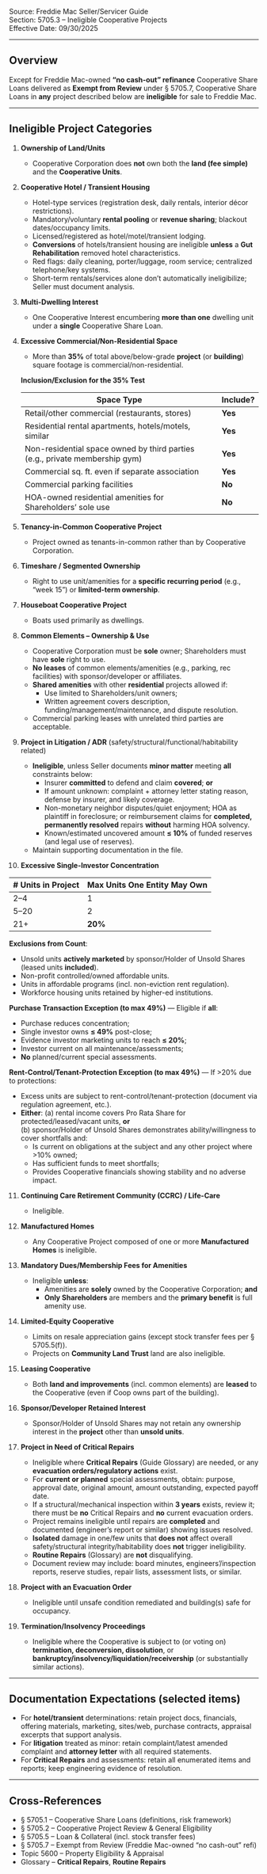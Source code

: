 Source: Freddie Mac Seller/Servicer Guide  
Section: 5705.3 – Ineligible Cooperative Projects  
Effective Date: 09/30/2025  

---

## Overview
Except for Freddie Mac-owned **“no cash-out” refinance** Cooperative Share Loans delivered as **Exempt from Review** under § 5705.7, Cooperative Share Loans in **any** project described below are **ineligible** for sale to Freddie Mac.

---

## Ineligible Project Categories

1) **Ownership of Land/Units**  
   - Cooperative Corporation does **not** own both the **land (fee simple)** and the **Cooperative Units**.

2) **Cooperative Hotel / Transient Housing**  
   - Hotel-type services (registration desk, daily rentals, interior décor restrictions).  
   - Mandatory/voluntary **rental pooling** or **revenue sharing**; blackout dates/occupancy limits.  
   - Licensed/registered as hotel/motel/transient lodging.  
   - **Conversions** of hotels/transient housing are ineligible **unless** a **Gut Rehabilitation** removed hotel characteristics.  
   - Red flags: daily cleaning, porter/luggage, room service; centralized telephone/key systems.  
   - Short-term rentals/services alone don’t automatically ineligibilize; Seller must document analysis.

3) **Multi-Dwelling Interest**  
   - One Cooperative Interest encumbering **more than one** dwelling unit under a **single** Cooperative Share Loan.

4) **Excessive Commercial/Non-Residential Space**  
   - More than **35%** of total above/below-grade **project** (or **building**) square footage is commercial/non-residential.  

   **Inclusion/Exclusion for the 35% Test**

   | Space Type | Include? |
   |---|---|
   | Retail/other commercial (restaurants, stores) | **Yes** |
   | Residential rental apartments, hotels/motels, similar | **Yes** |
   | Non-residential space owned by third parties (e.g., private membership gym) | **Yes** |
   | Commercial sq. ft. even if separate association | **Yes** |
   | Commercial parking facilities | **No** |
   | HOA-owned residential amenities for Shareholders’ sole use | **No** |

5) **Tenancy-in-Common Cooperative Project**  
   - Project owned as tenants-in-common rather than by Cooperative Corporation.

6) **Timeshare / Segmented Ownership**  
   - Right to use unit/amenities for a **specific recurring period** (e.g., “week 15”) or **limited-term ownership**.

7) **Houseboat Cooperative Project**  
   - Boats used primarily as dwellings.

8) **Common Elements – Ownership & Use**  
   - Cooperative Corporation must be **sole** owner; Shareholders must have **sole** right to use.  
   - **No leases** of common elements/amenities (e.g., parking, rec facilities) with sponsor/developer or affiliates.  
   - **Shared amenities** with other **residential** projects allowed if:  
     - Use limited to Shareholders/unit owners;  
     - Written agreement covers description, funding/management/maintenance, and dispute resolution.  
   - Commercial parking leases with unrelated third parties are acceptable.

9) **Project in Litigation / ADR** (safety/structural/functional/habitability related)  
   - **Ineligible**, unless Seller documents **minor matter** meeting **all** constraints below:  
     - Insurer **committed** to defend and claim **covered**; **or**  
     - If amount unknown: complaint + attorney letter stating reason, defense by insurer, and likely coverage.  
     - Non-monetary neighbor disputes/quiet enjoyment; HOA as plaintiff in foreclosure; or reimbursement claims for **completed, permanently resolved** repairs **without** harming HOA solvency.  
     - Known/estimated uncovered amount **≤ 10%** of funded reserves (and legal use of reserves).  
   - Maintain supporting documentation in the file.

10) **Excessive Single-Investor Concentration**

   | # Units in Project | Max Units One Entity May Own |
   |---|---|
   | 2–4 | 1 |
   | 5–20 | 2 |
   | 21+ | **20%** |

   **Exclusions from Count**:  
   - Unsold units **actively marketed** by sponsor/Holder of Unsold Shares (leased units **included**).  
   - Non-profit controlled/owned affordable units.  
   - Units in affordable programs (incl. non-eviction rent regulation).  
   - Workforce housing units retained by higher-ed institutions.

   **Purchase Transaction Exception (to max 49%)** — Eligible if **all**:  
   - Purchase reduces concentration;  
   - Single investor owns **≤ 49%** post-close;  
   - Evidence investor marketing units to reach **≤ 20%**;  
   - Investor current on all maintenance/assessments;  
   - **No** planned/current special assessments.

   **Rent-Control/Tenant-Protection Exception (to max 49%)** — If >20% due to protections:  
   - Excess units are subject to rent-control/tenant-protection (document via regulation agreement, etc.).  
   - **Either**: (a) rental income covers Pro Rata Share for protected/leased/vacant units, **or**  
     (b) sponsor/Holder of Unsold Shares demonstrates ability/willingness to cover shortfalls and:  
       - Is current on obligations at the subject and any other project where >10% owned;  
       - Has sufficient funds to meet shortfalls;  
       - Provides Cooperative financials showing stability and no adverse impact.

11) **Continuing Care Retirement Community (CCRC) / Life-Care**  
    - Ineligible.

12) **Manufactured Homes**  
    - Any Cooperative Project composed of one or more **Manufactured Homes** is ineligible.

13) **Mandatory Dues/Membership Fees for Amenities**  
    - Ineligible **unless**:  
      - Amenities are **solely** owned by the Cooperative Corporation; **and**  
      - **Only Shareholders** are members and the **primary benefit** is full amenity use.

14) **Limited-Equity Cooperative**  
    - Limits on resale appreciation gains (except stock transfer fees per § 5705.5(f)).  
    - Projects on **Community Land Trust** land are also ineligible.

15) **Leasing Cooperative**  
    - Both **land and improvements** (incl. common elements) are **leased** to the Cooperative (even if Coop owns part of the building).

16) **Sponsor/Developer Retained Interest**  
    - Sponsor/Holder of Unsold Shares may not retain any ownership interest in the **project** other than **unsold units**.

17) **Project in Need of Critical Repairs**  
    - Ineligible where **Critical Repairs** (Guide Glossary) are needed, or any **evacuation orders/regulatory actions** exist.  
    - For **current or planned** special assessments, obtain: purpose, approval date, original amount, amount outstanding, expected payoff date.  
    - If a structural/mechanical inspection within **3 years** exists, review it; there must be **no** Critical Repairs and **no** current evacuation orders.  
    - Project remains ineligible until repairs are **completed** and documented (engineer’s report or similar) showing issues resolved.  
    - **Isolated** damage in one/few units that **does not** affect overall safety/structural integrity/habitability does **not** trigger ineligibility.  
    - **Routine Repairs** (Glossary) are **not** disqualifying.  
    - Document review may include: board minutes, engineers’/inspection reports, reserve studies, repair lists, assessment lists, or similar.

18) **Project with an Evacuation Order**  
    - Ineligible until unsafe condition remediated and building(s) safe for occupancy.

19) **Termination/Insolvency Proceedings**  
    - Ineligible where the Cooperative is subject to (or voting on) **termination, deconversion, dissolution**, or **bankruptcy/insolvency/liquidation/receivership** (or substantially similar actions).

---

## Documentation Expectations (selected items)
- For **hotel/transient** determinations: retain project docs, financials, offering materials, marketing, sites/web, purchase contracts, appraisal excerpts that support analysis.  
- For **litigation** treated as minor: retain complaint/latest amended complaint and **attorney letter** with all required statements.  
- For **Critical Repairs** and assessments: retain all enumerated items and reports; keep engineering evidence of resolution.

---

## Cross-References
- § 5705.1 – Cooperative Share Loans (definitions, risk framework)  
- § 5705.2 – Cooperative Project Review & General Eligibility  
- § 5705.5 – Loan & Collateral (incl. stock transfer fees)  
- § 5705.7 – Exempt from Review (Freddie Mac-owned “no cash-out” refi)  
- Topic 5600 – Property Eligibility & Appraisal  
- Glossary – **Critical Repairs**, **Routine Repairs**
